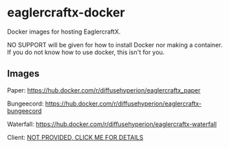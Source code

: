 # eaglercraftx-docker
Docker images for hosting EaglercraftX.

NO SUPPORT will be given for how to install Docker nor making a container. If you do not know how to use docker, this isn't for you.

## Images

Paper: https://hub.docker.com/r/diffusehyperion/eaglercraftx_paper

Bungeecord: https://hub.docker.com/r/diffusehyperion/eaglercraftx-bungeecord

Waterfall: https://hub.docker.com/r/diffusehyperion/eaglercraftx-waterfall

Client: [NOT PROVIDED, CLICK ME FOR DETAILS](https://github.com/DiffuseHyperion/eaglercraftx-docker/tree/main/Client)
